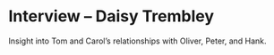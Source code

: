 # Interview – Daisy Trembley
Insight into Tom and Carol’s relationships with Oliver, Peter, and Hank.